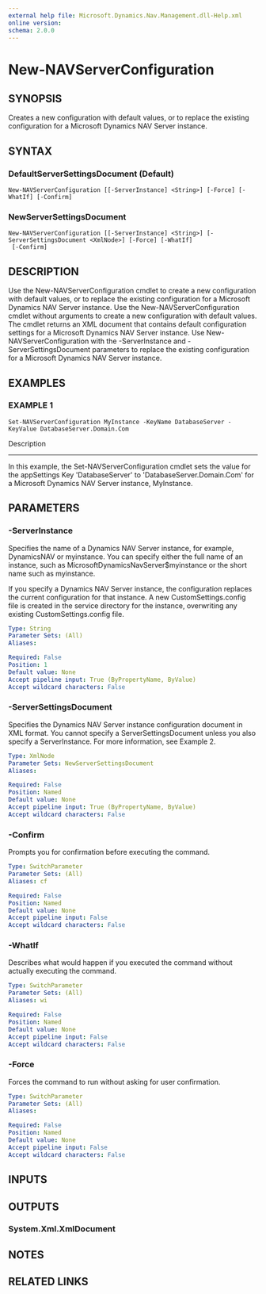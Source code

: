 ```yaml
---
external help file: Microsoft.Dynamics.Nav.Management.dll-Help.xml
online version: 
schema: 2.0.0
---
```


# New-NAVServerConfiguration

## SYNOPSIS
Creates a new configuration with default values, or to replace the existing configuration for a Microsoft Dynamics NAV Server instance.

## SYNTAX

### DefaultServerSettingsDocument (Default)
```
New-NAVServerConfiguration [[-ServerInstance] <String>] [-Force] [-WhatIf] [-Confirm]
```

### NewServerSettingsDocument
```
New-NAVServerConfiguration [[-ServerInstance] <String>] [-ServerSettingsDocument <XmlNode>] [-Force] [-WhatIf]
 [-Confirm]
```

## DESCRIPTION
Use the New-NAVServerConfiguration cmdlet to create a new configuration with default values, or to replace the existing configuration for a Microsoft Dynamics NAV Server instance.
Use the New-NAVServerConfiguration cmdlet without arguments to create a new configuration with default values.
The cmdlet returns an XML document that contains default configuration settings for a Microsoft Dynamics NAV Server instance.
Use New-NAVServerConfiguration with the -ServerInstance and -ServerSettingsDocument parameters to replace the existing configuration for a Microsoft Dynamics NAV Server instance.

## EXAMPLES

### EXAMPLE 1
```
Set-NAVServerConfiguration MyInstance -KeyName DatabaseServer -KeyValue DatabaseServer.Domain.Com
```

Description

-----------

In this example, the Set-NAVServerConfiguration cmdlet sets the value for the appSettings Key 'DatabaseServer' to 'DatabaseServer.Domain.Com' for a Microsoft Dynamics NAV Server instance, MyInstance.

## PARAMETERS

### -ServerInstance
Specifies the name of a Dynamics NAV Server instance, for example, DynamicsNAV or myinstance.
You can specify either the full name of an instance, such as MicrosoftDynamicsNavServer$myinstance or the short name such as myinstance.

If you specify a Dynamics NAV Server instance, the configuration replaces the current configuration for that instance.
A new CustomSettings.config file is created in the service directory for the instance, overwriting any existing CustomSettings.config file.

```yaml
Type: String
Parameter Sets: (All)
Aliases: 

Required: False
Position: 1
Default value: None
Accept pipeline input: True (ByPropertyName, ByValue)
Accept wildcard characters: False
```

### -ServerSettingsDocument
Specifies the Dynamics NAV Server instance configuration document in XML format.
You cannot specify a ServerSettingsDocument unless you also specify a ServerInstance.
For more information, see Example 2.

```yaml
Type: XmlNode
Parameter Sets: NewServerSettingsDocument
Aliases: 

Required: False
Position: Named
Default value: None
Accept pipeline input: True (ByPropertyName, ByValue)
Accept wildcard characters: False
```

### -Confirm
Prompts you for confirmation before executing the command.

```yaml
Type: SwitchParameter
Parameter Sets: (All)
Aliases: cf

Required: False
Position: Named
Default value: None
Accept pipeline input: False
Accept wildcard characters: False
```

### -WhatIf
Describes what would happen if you executed the command without actually executing the command.

```yaml
Type: SwitchParameter
Parameter Sets: (All)
Aliases: wi

Required: False
Position: Named
Default value: None
Accept pipeline input: False
Accept wildcard characters: False
```

### -Force
Forces the command to run without asking for user confirmation.

```yaml
Type: SwitchParameter
Parameter Sets: (All)
Aliases: 

Required: False
Position: Named
Default value: None
Accept pipeline input: False
Accept wildcard characters: False
```

## INPUTS

## OUTPUTS

### System.Xml.XmlDocument

## NOTES
## RELATED LINKS

